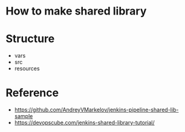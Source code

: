 # How to make shared library 

# Structure
- vars
- src 
- resources

# Reference
* https://github.com/AndreyVMarkelov/jenkins-pipeline-shared-lib-sample
* https://devopscube.com/jenkins-shared-library-tutorial/

